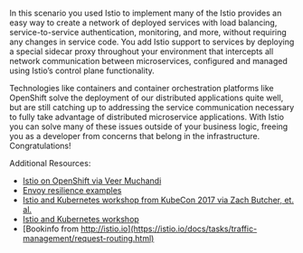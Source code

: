 In this scenario you used Istio to implement many of the
Istio provides an easy way to create a network of deployed services with load balancing, service-to-service authentication, monitoring, and more, without requiring any changes in service code. You add Istio support to services by deploying a special sidecar proxy throughout your environment that intercepts all network communication between microservices, configured and managed using Istio’s control plane functionality.

Technologies like containers and container orchestration platforms like OpenShift solve the deployment of our distributed
applications quite well, but are still catching up to addressing the service communication necessary to fully take advantage
of distributed microservice applications. With Istio you can solve many of these issues outside of your business logic,
freeing you as a developer from concerns that belong in the infrastructure. Congratulations!

Additional Resources:

* [Istio on OpenShift via Veer Muchandi](https://github.com/VeerMuchandi/istio-on-openshift)
* [Envoy resilience examples](http://blog.christianposta.com/microservices/00-microservices-patterns-with-envoy-proxy-series/)
* [Istio and Kubernetes workshop from KubeCon 2017 via Zach Butcher, et. al.]()
* [Istio and Kubernetes workshop](https://github.com/retroryan/istio-workshop)
* [Bookinfo from http://istio.io](https://istio.io/docs/tasks/traffic-management/request-routing.html)

